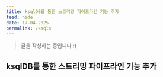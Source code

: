 ```yaml
---
title: ksqlDB를 통한 스트리밍 파이프라인 기능 추가
feed: hide
date: 17-04-2025
permalink: /ksqls
---
```


> 글을 작성하는 중입니다 :)

## ksqlDB를 통한 스트리밍 파이프라인 기능 추가



